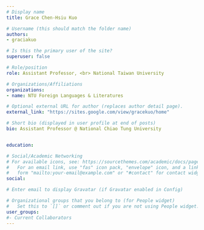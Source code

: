 ```yaml
---
# Display name
title: Grace Chen-Hsiu Kuo

# Username (this should match the folder name)
authors:
- graciakuo

# Is this the primary user of the site?
superuser: false

# Role/position
role: Assistant Professor, <br> National Taiwan University

# Organizations/Affiliations
organizations:
- name: NTU Foreign Languages & Literatures

# Optional external URL for author (replaces author detail page).
external_link: "https://sites.google.com/view/gracekuo/home"

# Short bio (displayed in user profile at end of posts)
bio: Assistant Professor @ National Chiao Tung University


education:

# Social/Academic Networking
# For available icons, see: https://sourcethemes.com/academic/docs/page-builder/#icons
#   For an email link, use "fas" icon pack, "envelope" icon, and a link in the
#   form "mailto:your-email@example.com" or "#contact" for contact widget.
social:

# Enter email to display Gravatar (if Gravatar enabled in Config)

# Organizational groups that you belong to (for People widget)
#   Set this to `[]` or comment out if you are not using People widget.
user_groups:
#- Current Collaborators
---
```


